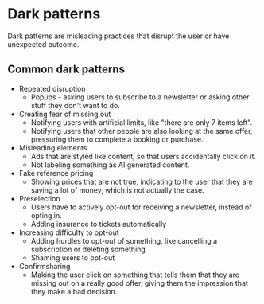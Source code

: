 # Dark patterns
Dark patterns are misleading practices that disrupt the user or have unexpected outcome.

## Common dark patterns

- Repeated disruption
  - Popups - asking users to subscribe to a newsletter or asking other stuff they don't want to do.
- Creating fear of missing out
  - Notifying users with artificial limits, like "there are only 7 items left".
  - Notifying users that other people are also looking at the same offer, pressuring them to complete a booking or purchase.
- Misleading elements
  - Ads that are styled like content, so that users accidentally click on it.
  - Not labeling something as AI generated content.
- Fake reference pricing
  - Showing prices that are not true, indicating to the user that they are saving a lot of money, which is not actually the case.
- Preselection
  - Users have to actively opt-out for receiving a newsletter, instead of opting in.
  - Adding insurance to tickets automatically
- Increasing difficulty to opt-out
  - Adding hurdles to opt-out of something, like cancelling a subscription or deleting something
  - Shaming users to opt-out
- Confirmsharing
  - Making the user click on something that tells them that they are missing out on a really good offer, giving them the impression that they make a bad decision.